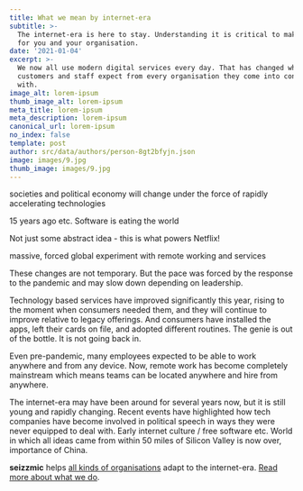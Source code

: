 ```yaml
---
title: What we mean by internet-era
subtitle: >-
  The internet-era is here to stay. Understanding it is critical to make it work
  for you and your organisation.
date: '2021-01-04'
excerpt: >-
  We now all use modern digital services every day. That has changed what
  customers and staff expect from every organisation they come into contact
  with.
image_alt: lorem-ipsum
thumb_image_alt: lorem-ipsum
meta_title: lorem-ipsum
meta_description: lorem-ipsum
canonical_url: lorem-ipsum
no_index: false
template: post
author: src/data/authors/person-8gt2bfyjn.json
image: images/9.jpg
thumb_image: images/9.jpg
---
```

societies and political economy will change under the force of rapidly accelerating technologies

15 years ago etc. Software is eating the world

Not just some abstract idea - this is what powers Netflix!

massive, forced global experiment with remote working and services

These changes are not temporary. But the pace was forced by the response to the pandemic and may slow down depending on leadership.

Technology based services have improved significantly this year, rising to the moment when consumers needed them, and they will continue to improve relative to legacy offerings. And consumers have installed the apps, left their cards on file, and adopted different routines. The genie is out of the bottle. It is not going back in.

Even pre-pandemic, many employees expected to be able to work anywhere and from any device. Now, remote work has become completely mainstream which means teams can be located anywhere and hire from anywhere.

The internet-era may have been around for several years now, but it is still young and rapidly changing. Recent events have highlighted how tech companies have become involved in political speech in ways they were never equipped to deal with. Early internet culture / free software etc. World in which all ideas came from within 50 miles of Silicon Valley is now over, importance of China.

**seizzmic** helps [all kinds of organisations](https://) adapt to the internet-era. [Read more about what we do]().
